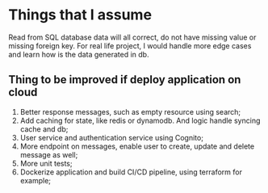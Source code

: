 # Things that I assume

Read from SQL database data will all correct, do not have missing value or missing foreign key. For real life project, I would handle more edge cases and learn how is the data generated in db.

## Thing to be improved if deploy application on cloud

1. Better response messages, such as empty resource using search;
2. Add caching for state, like redis or dynamodb. And logic handle syncing cache and db;
3. User service and authentication service using Cognito;
4. More endpoint on messages, enable user to create, update and delete message as well;
5. More unit tests;
6. Dockerize application and build CI/CD pipeline, using terraform for example;